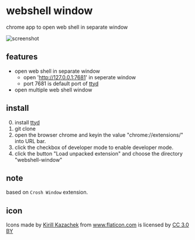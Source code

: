 # webshell window

chrome app to open web shell in separate window

![screenshot](https://raw.githubusercontent.com/if1live/webshell-window/master/document/multi-instance.png)

## features

* open web shell in separate window
    * open 'http://127.0.0.1:7681' in seperate window
    * port 7681 is default port of [ttyd][repo-ttyd]
* open multiple web shell window

## install

0. install [ttyd][repo-ttyd]
1. git clone
2. open the browser chrome and keyin the value "chrome://extensions/" into URL bar.
3. click the checkbox of developer mode to enable developer mode.
4. click the button "Load unpacked extension" and choose the directory "webshell-window"

## note
based on `Crosh Window` extension.

## icon

<div>
Icons made by <a href="https://www.flaticon.com/authors/kirill-kazachek" title="Kirill Kazachek">Kirill Kazachek</a>
from <a href="https://www.flaticon.com/" title="Flaticon">www.flaticon.com</a>
is licensed by <a href="http://creativecommons.org/licenses/by/3.0/" title="Creative Commons BY 3.0" target="_blank">CC 3.0 BY</a>
</div>

[repo-ttyd]: https://github.com/tsl0922/ttyd


